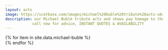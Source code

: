 ```yaml
---
layout: acts
image: https://scotbase.com/images/michael%20buble%20tribute%20acts-u640104-fr.jpg
description: our Michael Bublé tribute acts and shows pay homage to the Grammy-winning singer from Canada whose style is inspired by the likes of greats Tony Bennett and Frank Sinatra. Having learned all of his grandfather's favourite tunes, Bublé entered the British Columbia Youth Talent Search competition and won.In 2003, Bublé's first major album was released. The self-titled record was a worldwide success, going multiplatinum in many countries, and reaching the Top 10 in the UK.The debut album incorporated Bublé's multifaceted talents, especially his aptitude for lending a pop style to old classics such as Fever, Moondance and How Can You Mend a Broken Heart?our michael Bublé tribute shows have all the glamour of swing and the punch of pop. suitable for all occasions, including weddings, corporate events, clubs and hotels your guaranteed a fabulous time. <hr>
            call now for advice, INSTANT QUOTES & AVAILABILITY
---
```


<div class="row mt-4 mb-4">
  {% for item in site.data.michael-buble %}
    <div class="col-md-4 mb-5">
      <div class="card border-0 shadow h-100">
        <a href="/acts/{{ item.title | slugify }}">
          <img class="card-img-top" src="{{ item.image_src }}" alt="" />
        </a>
      </div>
    </div>
  {% endfor %}
</div>